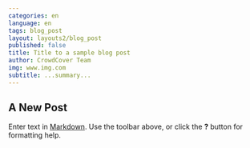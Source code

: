 ```yaml
---
categories: en
language: en
tags: blog_post
layout: layouts2/blog_post
published: false
title: Title to a sample blog post
author: CrowdCover Team
img: www.img.com
subtitle: ...summary...
---
```


## A New Post

Enter text in [Markdown](http://daringfireball.net/projects/markdown/). Use the toolbar above, or click the **?** button for formatting help.

